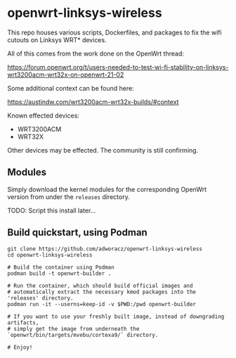 # openwrt-linksys-wireless
This repo houses various scripts, Dockerfiles, and packages to fix the wifi cutouts
on Linksys WRT\* devices.

All of this comes from the work done on the OpenWrt thread:

<https://forum.openwrt.org/t/users-needed-to-test-wi-fi-stability-on-linksys-wrt3200acm-wrt32x-on-openwrt-21-02>

Some additional context can be found here:

<https://austindw.com/wrt3200acm-wrt32x-builds/#context>

Known effected devices:
* WRT3200ACM
* WRT32X

Other devices may be effected. The community is still confirming.

## Modules
Simply download the kernel modules for the corresponding OpenWrt version from under the `releases` directory.

TODO: Script this install later...

## Build quickstart, using Podman
```
git clone https://github.com/adworacz/openwrt-linksys-wireless
cd openwrt-linksys-wireless

# Build the container using Podman
podman build -t openwrt-builder .

# Run the container, which should build official images and
# automatically extract the necessary kmod packages into the 'releases' directory.
podman run -it --userns=keep-id -v $PWD:/pwd openwrt-builder

# If you want to use your freshly built image, instead of downgrading artifacts,
# simply get the image from underneath the `openwrt/bin/targets/mvebu/cortexa9/` directory.

# Enjoy!
```

